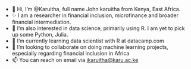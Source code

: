 - 👋 Hi, I’m @Karuitha, full name John karuitha from Kenya, East Africa.
- ✨ I am a researcher in financial inclusion, microfinance and broader financial intermediation. 
- 👀 I’m also interested in data science, primarily using R. I am yet to pick up some Python, Julia. 
- 🌱 I’m currently learning data scientist with R at datacamp.com
- 💞️ I’m looking to collaborate on doing machine learning projects, especially regarding financial inclusion in Africa
- 📫 You can reach on email via jkaruitha@karu.ac.ke

<!---
Karuitha/Karuitha is a ✨ special ✨ repository because its `README.md` (this file) appears on your GitHub profile.
You can click the Preview link to take a look at your changes.
--->
